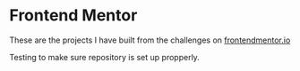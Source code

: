 # Frontend Mentor

These are the projects I have built from the challenges on [frontendmentor.io](https://www.frontendmentor.io/)

Testing to make sure repository is set up propperly.
